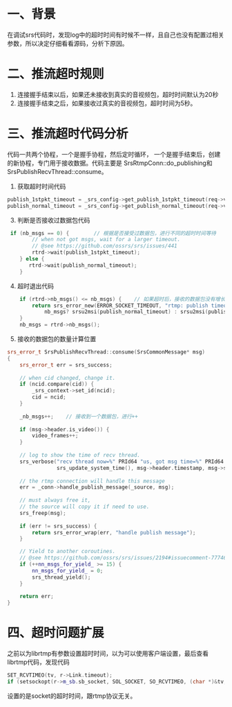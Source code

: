 # 一、背景
  在调试srs代码时，发现log中的超时时间有时候不一样，且自己也没有配置过相关参数，所以决定仔细看看源码，分析下原因。
    
# 二、推流超时规则
1. 连接握手结束以后，如果还未接收到真实的音视频包，超时时间默认为20秒
2. 连接握手结束之后，如果接收过真实的音视频包，超时时间为5秒。

# 三、推流超时代码分析
  代码一共两个协程，一个是握手协程，然后定时循环，
  一个是握手结束后，创建的新协程，专门用于接收数据。代码主要是
  SrsRtmpConn::do_publishing和SrsPublishRecvThread::consume。
  
1. 获取超时时间代码
```cpp
publish_1stpkt_timeout = _srs_config->get_publish_1stpkt_timeout(req->vhost);  
publish_normal_timeout = _srs_config->get_publish_normal_timeout(req->vhost); 
```
3. 判断是否接收过数据包代码
```cpp
 if (nb_msgs == 0) {        // 根据是否接受过数据包，进行不同的超时时间等待
        // when not got msgs, wait for a larger timeout.
        // @see https://github.com/ossrs/srs/issues/441
        rtrd->wait(publish_1stpkt_timeout);
    } else {
       rtrd->wait(publish_normal_timeout);
    }
```
4. 超时退出代码
```cpp
    if (rtrd->nb_msgs() <= nb_msgs) {    // 如果超时后，接收的数据包没有增长，则退出
        return srs_error_new(ERROR_SOCKET_TIMEOUT, "rtmp: publish timeout %dms, nb_msgs=%d",
            nb_msgs? srsu2msi(publish_normal_timeout) : srsu2msi(publish_1stpkt_timeout), (int)nb_msgs);
    }
    nb_msgs = rtrd->nb_msgs();
```
5. 接收的数据包的数量计算位置
```cpp
srs_error_t SrsPublishRecvThread::consume(SrsCommonMessage* msg)
{
    srs_error_t err = srs_success;
    
    // when cid changed, change it.
    if (ncid.compare(cid)) {
        _srs_context->set_id(ncid);
        cid = ncid;
    }
    
    _nb_msgs++;    // 接收到一个数据包，进行++
    
    if (msg->header.is_video()) {
        video_frames++;
    }
    
    // log to show the time of recv thread.
    srs_verbose("recv thread now=%" PRId64 "us, got msg time=%" PRId64 "ms, size=%d",
                srs_update_system_time(), msg->header.timestamp, msg->size);
    
    // the rtmp connection will handle this message
    err = _conn->handle_publish_message(_source, msg);
    
    // must always free it,
    // the source will copy it if need to use.
    srs_freep(msg);
    
    if (err != srs_success) {
        return srs_error_wrap(err, "handle publish message");
    }

    // Yield to another coroutines.
    // @see https://github.com/ossrs/srs/issues/2194#issuecomment-777463768
    if (++nn_msgs_for_yield_ >= 15) {
        nn_msgs_for_yield_ = 0;
        srs_thread_yield();
    }
    
    return err;
}
```
# 四、超时问题扩展
  之前以为librtmp有参数设置超时时间，以为可以使用客户端设置，最后查看librtmp代码，发现代码
```cpp
SET_RCVTIMEO(tv, r->Link.timeout);
if (setsockopt(r->m_sb.sb_socket, SOL_SOCKET, SO_RCVTIMEO, (char *)&tv, sizeof(tv)))
```
设置的是socket的超时时间，跟rtmp协议无关。